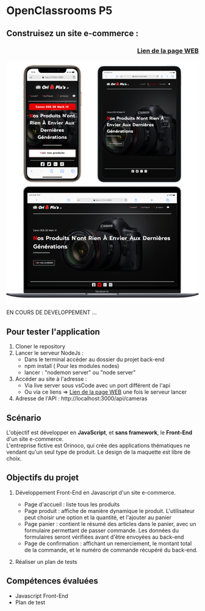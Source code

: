 # OpenClassrooms P5 
## Construisez un site e-commerce :
### <p align="right">[Lien de la page WEB](https://anthonoir576.github.io/Projet_Officiel_OpenClassRooms_P5/)</p>

![screen Site](./source/md-picture/mdpix.png)


EN COURS DE DEVELOPPEMENT ... 

## Pour tester l'application
1. Cloner le repository
2. Lancer le serveur NodeJs :
    - Dans le terminal accéder au dossier du projet back-end
    - npm install ( Pour les modules nodes)
    - lancer : "nodemon server" ou "node server"
3. Accéder au site à l'adresse :
    - Via live server sous vsCode avec un port différent de l'api
    - Ou via ce liens => [Lien de la page WEB](https://anthonoir576.github.io/Projet_Officiel_OpenClassRooms_P5/) une fois le serveur lancer
4. Adresse de l'API : http://localhost:3000/api/cameras 

## Scénario
L'objectif est développer en **JavaScript**, et **sans framework**, le **Front-End** d'un site e-commerce.  
L'entreprise fictive est Orinoco, qui crée des applications thématiques ne vendant qu'un seul type de produit. 
Le design de la maquette est libre de choix.

## Objectifs du projet
1. Développement Front-End en Javascript d'un site e-commerce.
    - Page d'accueil : liste tous les produits
    - Page produit : affiche de manière dynamique le produit. L'utilisateur peut choisir une option et la quantité, et l'ajouter au panier
    - Page panier : contient le résumé des articles dans le panier, avec un formulaire permettant de passer commande. Les données du formulaires seront vérifiées avant d'être envoyées au back-end
    - Page de confirmation : affichant un remerciement, le montant total de la commande, et le numéro de commande récupéré du back-end.

2. Réaliser un plan de tests

## Compétences évaluées
- Javascript Front-End
- Plan de test

